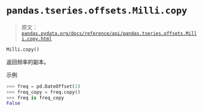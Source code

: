 # `pandas.tseries.offsets.Milli.copy`

> 原文：[`pandas.pydata.org/docs/reference/api/pandas.tseries.offsets.Milli.copy.html`](https://pandas.pydata.org/docs/reference/api/pandas.tseries.offsets.Milli.copy.html)

```py
Milli.copy()
```

返回频率的副本。

示例

```py
>>> freq = pd.DateOffset(1)
>>> freq_copy = freq.copy()
>>> freq is freq_copy
False 
```
